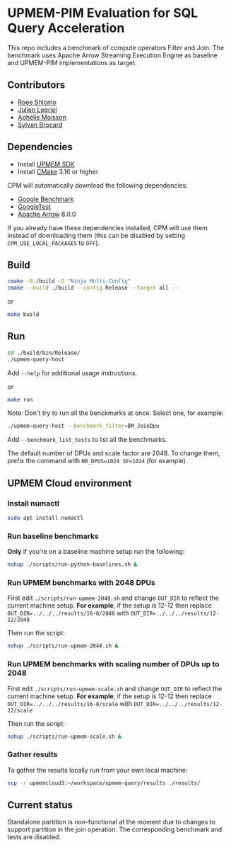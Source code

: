 UPMEM-PIM Evaluation for SQL Query Acceleration
===============================================

This repo includes a benchmark of compute operators Filter and Join.
The benchmark uses Apache Arrow Streaming Execution Engine as baseline and UPMEM-PIM implementations as target.

Contributors
------------

- [Roee Shlomo](roee88@gmail.com)
- [Julien Legriel](jlegriel@upmem.com)
- [Aphélie Moisson](amoisson@upmem.com)
- [Sylvan Brocard](sbrocard@upmem.com)

Dependencies
------------

- Install [UPMEM SDK](https://sdk.upmem.com/)
- Install [CMake](https://cmake.org/download/) 3.16 or higher

CPM will automatically download the following dependencies:

- [Google Benchmark](https://github.com/google/benchmark)
- [GoogleTest](https://github.com/google/googletest)
- [Apache Arrow](https://arrow.apache.org/install/) 8.0.0

If you already have these dependencies installed, CPM will use them instead of downloading them (this can be disabled by setting `CPM_USE_LOCAL_PACKAGES` to `OFF`).

Build
-----

```bash
cmake -B./build -G "Ninja Multi-Config"
cmake --build ./build --config Release --target all --
```

or

```bash
make build
```

Run
---

```bash
cd ./build/bin/Release/
./upmem-query-host
```

Add `--help` for additional usage instructions.

or

```bash
make run
```

Note: Don't try to run all the benckmarks at once. Select one, for example:

```bash
./upmem-query-host --benchmark_filter=BM_JoinDpu
```

Add `--benchmark_list_tests` to list all the benchmarks.

The default number of DPUs and scale factor are 2048. To change them, prefix the command with `NR_DPUS=1024 SF=1024` (for example).

UPMEM Cloud environment
-----------------------

### Install numactl

```bash
sudo apt install numactl
```

### Run baseline benchmarks

**Only** if you're on a baseline machine setup run the following:

```bash
nohup ./scripts/run-python-baselines.sh &
```

### Run UPMEM benchmarks with 2048 DPUs

First edit `./scripts/run-upmem-2048.sh` and change `OUT_DIR` to reflect the current machine setup. **For example**, if the setup is 12-12 then replace `OUT_DIR=../../../results/16-8/2048` with `OUT_DIR=../../../results/12-12/2048`

Then run the script:

```bash
nohup ./scripts/run-upmem-2048.sh &
```

### Run UPMEM benchmarks with scaling number of DPUs up to 2048

First edit `./scripts/run-upmem-scale.sh` and change `OUT_DIR` to reflect the current machine setup. **For example**, if the setup is 12-12 then replace `OUT_DIR=../../../results/16-8/scale` with `OUT_DIR=../../../results/12-12/scale`

Then run the script:

```bash
nohup ./scripts/run-upmem-scale.sh &
```

### Gather results

To gather the results locally run from your own local machine:

```bash
scp -r upmemcloud3:~/workspace/upmem-query/results ./results/
```

Current status
--------------

Standalone partition is non-functional at the moment due to changes to support partition in the join operation.
The corresponding benchmark and tests are disabled.
